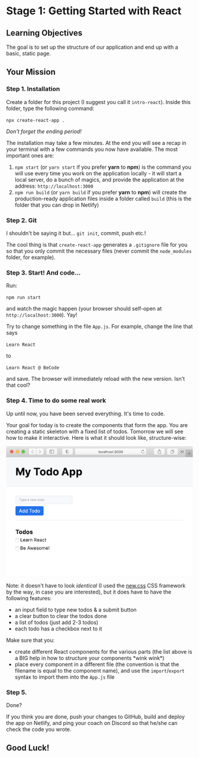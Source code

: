 # Stage 1: Getting Started with React

## Learning Objectives

The goal is to set up the structure of our application and end up with a basic, static page.

## Your Mission

### Step 1. Installation

Create a folder for this project (I suggest you call it `intro-react`). Inside this folder, type the following command:

`npx create-react-app .`

_Don't forget the ending period!_

The installation may take a few minutes. At the end you will see a recap in your terminal with a few commands you now have available. The most important ones are:

1. `npm start` (or `yarn start` if you prefer **yarn** to **npm**) is the command you will use every time you work on the application locally - it will start a local server, do a bunch of magics, and provide the application at the address: `http://localhost:3000`
2. `npm run build` (or `yarn build` if you prefer **yarn** to **npm**) will create the production-ready application files inside a folder called `build` (this is the folder that you can drop in Netlify)

### Step 2. Git

I shouldn't be saying it but... `git init`, commit, push etc.!

The cool thing is that `create-react-app` generates a `.gitignore` file for you so that you only commit the necessary files (never commit the `node_modules` folder, for example).

### Step 3. Start! And code...

Run:

`npm run start`

and watch the magic happen (your browser should self-open at `http://localhost:3000`). Yay!

Try to change something in the file `App.js`. For example, change the line that says

`Learn React`

to

`Learn React @ BeCode`

and save. The browser will immediately reload with the new version. Isn't that cool?

### Step 4. Time to do some real work

Up until now, you have been served everything. It's time to code.

Your goal for today is to create the components that form the app. You are creating a static skeleton with a fixed list of todos. Tomorrow we will see how to make it interactive. Here is what it should look like, structure-wise:

![](../images/sample-app.png)

Note: it doesn't have to look _identical_ (I used the [new.css](https://newcss.net/) CSS framework by the way, in case you are interested), but it does have to have the following features:

- an input field to type new todos & a submit button
- a clear button to clear the todos done
- a list of todos (just add 2-3 todos)
- each todo has a checkbox next to it

Make sure that you:

- create different React components for the various parts (the list above is a BIG help in how to structure your components \*wink wink\*)
- place every component in a different file (the convention is that the filename is equal to the component name), and use the `import`/`export` syntax to import them into the `App.js` file

### Step 5.

Done?

If you think you are done, push your changes to GitHub, build and deploy the app on Netlify, and ping your coach on Discord so that he/she can check the code you wrote.

## Good Luck!
